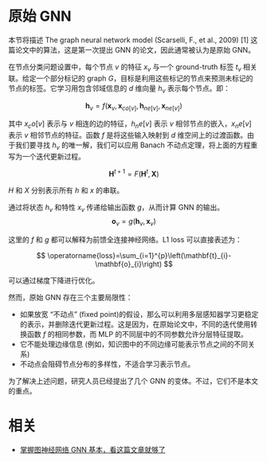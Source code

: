 
# 原始 GNN


本节将描述 The graph neural network model (Scarselli, F., et al., 2009) [1] 这篇论文中的算法，这是第一次提出 GNN 的论文，因此通常被认为是原始 GNN。

在节点分类问题设置中，每个节点 $v$ 的特征 $x_v$ 与一个 ground-truth 标签 $t_v$ 相关联。给定一个部分标记的 graph $G$，目标是利用这些标记的节点来预测未标记的节点的标签。它学习用包含邻域信息的 $d$ 维向量 $h_v$ 表示每个节点。即：

$$
\mathbf{h}_{v}=f\left(\mathbf{x}_{v}, \mathbf{x}_{c o[v]}, \mathbf{h}_{n e[v]}, \mathbf{x}_{n e[v]}\right)
$$

其中 $x_co[v]$ 表示与 $v$ 相连的边的特征，$h_ne[v]$ 表示 $v$ 相邻节点的嵌入，$x_ne[v]$ 表示 $v$ 相邻节点的特征。函数 $f$ 是将这些输入映射到 $d$ 维空间上的过渡函数。由于我们要寻找 $h_v$ 的唯一解，我们可以应用 Banach 不动点定理，将上面的方程重写为一个迭代更新过程。

$$
\mathbf{H}^{t+1}=F\left(\mathbf{H}^{t}, \mathbf{X}\right)
$$

$H$ 和 $X$ 分别表示所有 $h$ 和 $x$ 的串联。

通过将状态 $h_v$ 和特性 $x_v$ 传递给输出函数 $g$，从而计算 GNN 的输出。
$$
\mathbf{o}_{v}=g\left(\mathbf{h}_{v}, \mathbf{x}_{v}\right)
$$

这里的 $f$ 和 $g$ 都可以解释为前馈全连接神经网络。L1 loss 可以直接表述为：

$$
\operatorname{loss}=\sum_{i=1}^{p}\left(\mathbf{t}_{i}-\mathbf{o}_{i}\right)
$$

可以通过梯度下降进行优化。

然而，原始 GNN 存在三个主要局限性：

- 如果放宽 “不动点” (fixed point)的假设，那么可以利用多层感知器学习更稳定的表示，并删除迭代更新过程。这是因为，在原始论文中，不同的迭代使用转换函数 $f$ 的相同参数，而 MLP 的不同层中的不同参数允许分层特征提取。
- 它不能处理边缘信息 (例如，知识图中的不同边缘可能表示节点之间的不同关系)
- 不动点会阻碍节点分布的多样性，不适合学习表示节点。

为了解决上述问题，研究人员已经提出了几个 GNN 的变体。不过，它们不是本文的重点。



# 相关

- [掌握图神经网络 GNN 基本，看这篇文章就够了](https://posts.careerengine.us/p/5c64eebe4337430d41ceae7a)
